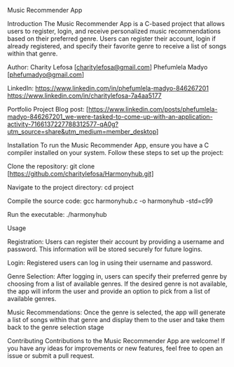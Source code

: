 Music Recommender App

Introduction
The Music Recommender App is a C-based project that allows users to register, login, and receive personalized music recommendations based on their preferred genre. Users can register their account, login if already registered, and specify their favorite genre to receive a list of songs within that genre.

Author: Charity Lefosa [charitylefosa@gmail.com]
        Phefumlela Madyo [phefumadyo@gmail.com]

LinkedIn: https://www.linkedin.com/in/phefumlela-madyo-846267201
          https://www.linkedin.com/in/charitylefosa-7a4aa5177

Portfolio Project Blog post: [https://www.linkedin.com/posts/phefumlela-madyo-846267201_we-were-tasked-to-come-up-with-an-application-activity-7166137227788312577-qA0g?utm_source=share&utm_medium=member_desktop]

Installation
To run the Music Recommender App, ensure you have a C compiler installed on your system. Follow these steps to set up the project:

Clone the repository:
git clone [https://github.com/charitylefosa/Harmonyhub.git]

Navigate to the project directory:
cd project

Compile the source code:
gcc harmonyhub.c -o harmonyhub -std=c99

Run the executable:
./harmonyhub

Usage

Registration: Users can register their account by providing a username and password. This information will be stored securely for future logins. 

Login: Registered users can log in using their username and password.

Genre Selection: After logging in, users can specify their preferred genre by choosing from a list of available genres. If the desired genre is not available, the app will inform the user and provide an option to pick from a list of available genres.

Music Recommendations: Once the genre is selected, the app will generate a list of songs within that genre and display them to the user and take them back to the genre selection stage


Contributing
Contributions to the Music Recommender App are welcome! If you have any ideas for improvements or new features, feel free to open an issue or submit a pull request.
